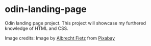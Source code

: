 # odin-landing-page
Odin landing page project. This project will showcase my furthered knowledge of HTML and CSS. 


Image credits:
Image by [Albrecht Fietz](https://pixabay.com/users/fietzfotos-6795508/?utm_source=link-attribution&utm_medium=referral&utm_campaign=image&utm_content=6133971) from [Pixabay](https://pixabay.com//?utm_source=link-attribution&utm_medium=referral&utm_campaign=image&utm_content=6133971)
